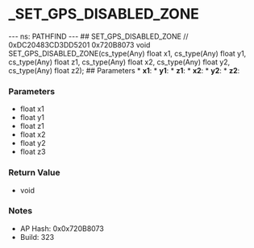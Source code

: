 # _SET_GPS_DISABLED_ZONE

--- ns: PATHFIND --- ## SET_GPS_DISABLED_ZONE  // 0xDC20483CD3DD5201 0x720B8073 void SET_GPS_DISABLED_ZONE(cs_type(Any) float x1, cs_type(Any) float y1, cs_type(Any) float z1, cs_type(Any) float x2, cs_type(Any) float y2, cs_type(Any) float z2);  ## Parameters * **x1**: * **y1**: * **z1**: * **x2**: * **y2**: * **z2**:

### Parameters
* float x1
* float y1
* float z1
* float x2
* float y2
* float z3

### Return Value
* void

### Notes
* AP Hash: 0x0x720B8073
* Build: 323

